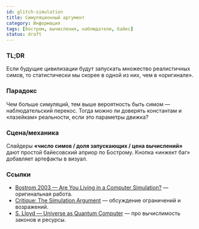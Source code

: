 ```yaml
---
id: glitch-simulation
title: Симуляционный аргумент
category: Информация
tags: [бостром, вычисления, наблюдатели, байес]
status: draft
---
```


### TL;DR
Если будущие цивилизации будут запускать множество реалистичных симов, то статистически мы скорее в одной из них, чем в «оригинале».

### Парадокс
Чем больше симуляций, тем выше вероятность быть симом — наблюдательский перекос. Тогда можно ли доверять константам и «лазейкам» реальности, если это параметры движка?

### Сцена/механика
Слайдеры **«число симов / доля запускающих / цена вычислений»** дают простой байесовский априор по Бострому. Кнопка «инжект баг» добавляет артефакты в визуал.

### Ссылки
- [Bostrom 2003 — Are You Living in a Computer Simulation?](https://www.simulation-argument.com/simulation.html) — оригинальная работа.
- [Critique: The Simulation Argument](https://www.scientificamerican.com/article/do-we-live-in-a-simulation/) — обсуждение ограничений и возражений.
- [S. Lloyd — Universe as Quantum Computer](https://arxiv.org/abs/2111.09202) — про вычислимость законов и ресурсы.
